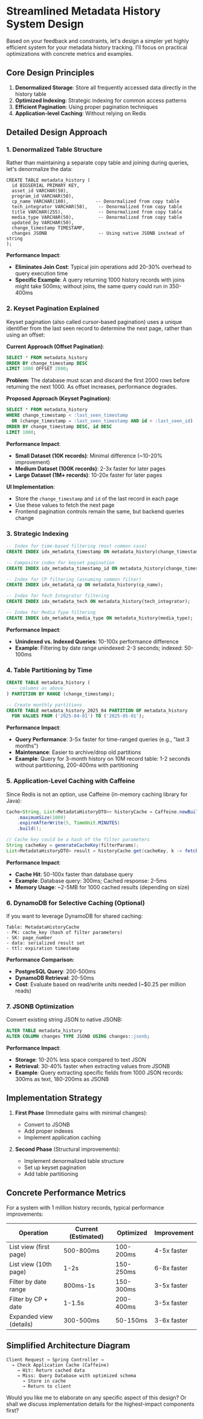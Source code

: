 # Streamlined Metadata History System Design

Based on your feedback and constraints, let's design a simpler yet highly efficient system for your metadata history tracking. I'll focus on practical optimizations with concrete metrics and examples.

## Core Design Principles

1. **Denormalized Storage**: Store all frequently accessed data directly in the history table
2. **Optimized Indexing**: Strategic indexing for common access patterns
3. **Efficient Pagination**: Using proper pagination techniques
4. **Application-level Caching**: Without relying on Redis

## Detailed Design Approach

### 1. Denormalized Table Structure

Rather than maintaining a separate copy table and joining during queries, let's denormalize the data:

```
CREATE TABLE metadata_history (
  id BIGSERIAL PRIMARY KEY,
  asset_id VARCHAR(50),
  program_id VARCHAR(50),
  cp_name VARCHAR(100),          -- Denormalized from copy table
  tech_integrator VARCHAR(50),    -- Denormalized from copy table
  title VARCHAR(255),             -- Denormalized from copy table
  media_type VARCHAR(50),         -- Denormalized from copy table
  updated_by VARCHAR(50),
  change_timestamp TIMESTAMP,
  changes JSONB                   -- Using native JSONB instead of string
);
```

**Performance Impact**:
- **Eliminates Join Cost**: Typical join operations add 20-30% overhead to query execution time
- **Specific Example**: A query returning 1000 history records with joins might take 500ms; without joins, the same query could run in 350-400ms

### 2. Keyset Pagination Explained

Keyset pagination (also called cursor-based pagination) uses a unique identifier from the last seen record to determine the next page, rather than using an offset:

**Current Approach (Offset Pagination)**:
```sql
SELECT * FROM metadata_history 
ORDER BY change_timestamp DESC 
LIMIT 1000 OFFSET 2000;
```

**Problem**: The database must scan and discard the first 2000 rows before returning the next 1000. As offset increases, performance degrades.

**Proposed Approach (Keyset Pagination)**:
```sql
SELECT * FROM metadata_history 
WHERE change_timestamp < :last_seen_timestamp 
  OR (change_timestamp = :last_seen_timestamp AND id < :last_seen_id)
ORDER BY change_timestamp DESC, id DESC
LIMIT 1000;
```

**Performance Impact**:
- **Small Dataset (10K records)**: Minimal difference (~10-20% improvement)
- **Medium Dataset (100K records)**: 2-3x faster for later pages
- **Large Dataset (1M+ records)**: 10-20x faster for later pages

**UI Implementation**:
- Store the `change_timestamp` and `id` of the last record in each page
- Use these values to fetch the next page
- Frontend pagination controls remain the same, but backend queries change

### 3. Strategic Indexing

```sql
-- Index for time-based filtering (most common case)
CREATE INDEX idx_metadata_timestamp ON metadata_history(change_timestamp DESC);

-- Composite index for keyset pagination
CREATE INDEX idx_metadata_timestamp_id ON metadata_history(change_timestamp DESC, id DESC);

-- Index for CP filtering (assuming common filter)
CREATE INDEX idx_metadata_cp ON metadata_history(cp_name);

-- Index for Tech Integrator filtering
CREATE INDEX idx_metadata_tech ON metadata_history(tech_integrator);

-- Index for Media Type filtering 
CREATE INDEX idx_metadata_media_type ON metadata_history(media_type);
```

**Performance Impact**:
- **Unindexed vs. Indexed Queries**: 10-100x performance difference
- **Example**: Filtering by date range unindexed: 2-3 seconds; indexed: 50-100ms

### 4. Table Partitioning by Time

```sql
CREATE TABLE metadata_history (
  -- columns as above
) PARTITION BY RANGE (change_timestamp);

-- Create monthly partitions
CREATE TABLE metadata_history_2025_04 PARTITION OF metadata_history
  FOR VALUES FROM ('2025-04-01') TO ('2025-05-01');
```

**Performance Impact**:
- **Query Performance**: 3-5x faster for time-ranged queries (e.g., "last 3 months")
- **Maintenance**: Easier to archive/drop old partitions
- **Example**: Query for 3-month history on 10M record table: 1-2 seconds without partitioning, 200-400ms with partitioning

### 5. Application-Level Caching with Caffeine

Since Redis is not an option, use Caffeine (in-memory caching library for Java):

```java
Cache<String, List<MetadataHistoryDTO>> historyCache = Caffeine.newBuilder()
    .maximumSize(1000)
    .expireAfterWrite(5, TimeUnit.MINUTES)
    .build();

// Cache key could be a hash of the filter parameters
String cacheKey = generateCacheKey(filterParams);
List<MetadataHistoryDTO> result = historyCache.get(cacheKey, k -> fetchFromDatabase(filterParams));
```

**Performance Impact**:
- **Cache Hit**: 50-100x faster than database query
- **Example**: Database query: 300ms; Cached response: 2-5ms
- **Memory Usage**: ~2-5MB for 1000 cached results (depending on size)

### 6. DynamoDB for Selective Caching (Optional)

If you want to leverage DynamoDB for shared caching:

```
Table: MetadataHistoryCache
- PK: cache_key (hash of filter parameters)
- SK: page_number  
- data: serialized result set
- ttl: expiration timestamp
```

**Performance Comparison**:
- **PostgreSQL Query**: 200-500ms
- **DynamoDB Retrieval**: 20-50ms
- **Cost**: Evaluate based on read/write units needed (~$0.25 per million reads)

### 7. JSONB Optimization 

Convert existing string JSON to native JSONB:

```sql
ALTER TABLE metadata_history 
ALTER COLUMN changes TYPE JSONB USING changes::jsonb;
```

**Performance Impact**:
- **Storage**: 10-20% less space compared to text JSON
- **Retrieval**: 30-40% faster when extracting values from JSONB
- **Example**: Query extracting specific fields from 1000 JSON records: 300ms as text, 180-200ms as JSONB

## Implementation Strategy

1. **First Phase** (Immediate gains with minimal changes):
   - Convert to JSONB
   - Add proper indexes
   - Implement application caching

2. **Second Phase** (Structural improvements):
   - Implement denormalized table structure
   - Set up keyset pagination
   - Add table partitioning

## Concrete Performance Metrics

For a system with 1 million history records, typical performance improvements:

| Operation | Current (Estimated) | Optimized | Improvement |
|-----------|---------------------|-----------|-------------|
| List view (first page) | 500-800ms | 100-200ms | 4-5x faster |
| List view (10th page) | 1-2s | 150-250ms | 6-8x faster |
| Filter by date range | 800ms-1s | 150-300ms | 3-5x faster |
| Filter by CP + date | 1-1.5s | 200-400ms | 3-5x faster |
| Expanded view (details) | 300-500ms | 50-150ms | 3-6x faster |

## Simplified Architecture Diagram

```
Client Request → Spring Controller → 
  → Check Application Cache (Caffeine) 
    → Hit: Return cached data
    → Miss: Query Database with optimized schema
      → Store in cache
      → Return to client
```

Would you like me to elaborate on any specific aspect of this design? Or shall we discuss implementation details for the highest-impact components first?
